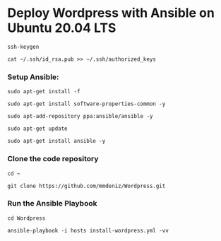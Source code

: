 # Deploy Wordpress with Ansible on Ubuntu 20.04 LTS

`ssh-keygen`

`cat ~/.ssh/id_rsa.pub >> ~/.ssh/authorized_keys`

### Setup Ansible:

`sudo apt-get install -f`

`sudo apt-get install software-properties-common -y`

`sudo apt-add-repository ppa:ansible/ansible -y`

`sudo apt-get update`

`sudo apt-get install ansible -y`

### Clone the code repository

`cd ~`

`git clone https://github.com/mmdeniz/Wordpress.git`

### Run the Ansible Playbook

`cd Wordpress`

`ansible-playbook -i hosts install-wordpress.yml -vv`
